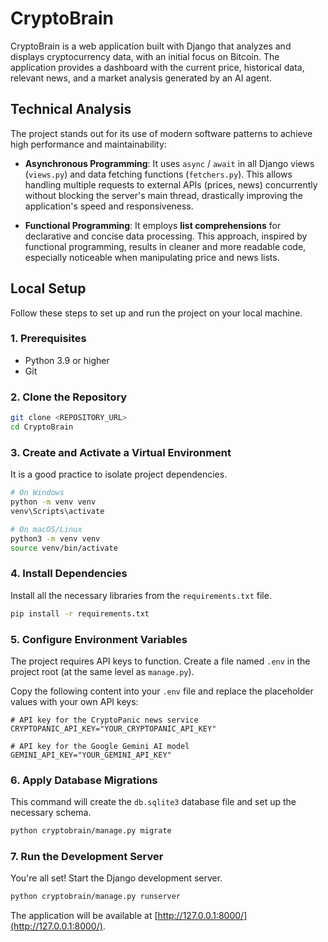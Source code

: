 # CryptoBrain

CryptoBrain is a web application built with Django that analyzes and displays cryptocurrency data, with an initial focus on Bitcoin. The application provides a dashboard with the current price, historical data, relevant news, and a market analysis generated by an AI agent.

## Technical Analysis

The project stands out for its use of modern software patterns to achieve high performance and maintainability:

-   **Asynchronous Programming**: It uses `async` / `await` in all Django views (`views.py`) and data fetching functions (`fetchers.py`). This allows handling multiple requests to external APIs (prices, news) concurrently without blocking the server's main thread, drastically improving the application's speed and responsiveness.

-   **Functional Programming**: It employs **list comprehensions** for declarative and concise data processing. This approach, inspired by functional programming, results in cleaner and more readable code, especially noticeable when manipulating price and news lists.

## Local Setup

Follow these steps to set up and run the project on your local machine.

### 1. Prerequisites

-   Python 3.9 or higher
-   Git

### 2. Clone the Repository

```bash
git clone <REPOSITORY_URL>
cd CryptoBrain
```

### 3. Create and Activate a Virtual Environment

It is a good practice to isolate project dependencies.

```bash
# On Windows
python -m venv venv
venv\Scripts\activate

# On macOS/Linux
python3 -m venv venv
source venv/bin/activate
```

### 4. Install Dependencies

Install all the necessary libraries from the `requirements.txt` file.

```bash
pip install -r requirements.txt
```

### 5. Configure Environment Variables

The project requires API keys to function. Create a file named `.env` in the project root (at the same level as `manage.py`).

Copy the following content into your `.env` file and replace the placeholder values with your own API keys:

```
# API key for the CryptoPanic news service
CRYPTOPANIC_API_KEY="YOUR_CRYPTOPANIC_API_KEY"

# API key for the Google Gemini AI model
GEMINI_API_KEY="YOUR_GEMINI_API_KEY"
```

### 6. Apply Database Migrations

This command will create the `db.sqlite3` database file and set up the necessary schema.

```bash
python cryptobrain/manage.py migrate
```

### 7. Run the Development Server

You're all set! Start the Django development server.

```bash
python cryptobrain/manage.py runserver
```

The application will be available at [http://127.0.0.1:8000/](http://127.0.0.1:8000/).
